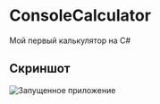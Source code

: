# ConsoleCalculator
Мой первый калькулятор на C#

## Скриншот
![Запущенное приложение](https://github.com/user-attachments/assets/42467470-3edf-4078-86aa-24fd522e7825)
